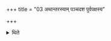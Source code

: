 +++
title = "03 अथान्तरस्याम् पञ्चदश पुर्वपक्षस्य"

+++

<details><summary>थिते</summary>

3. Then on the inner (i.e. the eighth line) he places (bricks representing) fifteen nights of the first fortnight with darśā dr̥ṣṭā.... 
</details>
